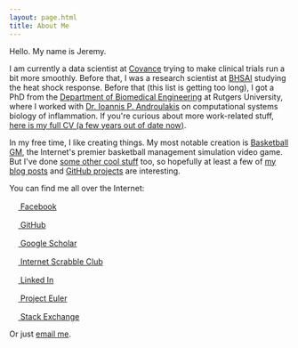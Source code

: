 ```yaml
---
layout: page.html
title: About Me
---
```


Hello. My name is Jeremy.

I am currently a data scientist at <a href="http://www.covance.com/">Covance</a> trying to make clinical trials run a bit more smoothly. Before that, I was a research scientist at <a href="http://bhsai.org/">BHSAI</a> studying the heat shock response. Before that (this list is getting too long), I got a PhD from the <a href="http://biomedical.rutgers.edu/">Department of Biomedical Engineering</a> at Rutgers University, where I worked with <a href="http://rci.rutgers.edu/~yannis/">Dr. Ioannis P. Androulakis</a> on computational systems biology of inflammation. If you're curious about more work-related stuff, <a href="/files/cv.pdf">here is my full CV (a few years out of date now)</a>.

In my free time, I like creating things. My most notable creation is <a href="https://basketball-gm.com/">Basketball GM</a>, the Internet's premier basketball management simulation video game. But I've done <a href="/projects/">some other cool stuff</a> too, so hopefully at least a few of <a href="/">my blog posts</a> and <a href="https://github.com/dumbmatter">GitHub projects</a> are interesting.

You can find me all over the Internet:

<div class="find-me-on">
<p><a href="https://www.facebook.com/jdscheff"><img src="/files/icons/facebook.ico" width="16" height="16" alt="" /> Facebook</a></p>

<p><a href="https://github.com/dumbmatter"><img src="/files/icons/github.ico" width="16" height="16" alt="" /> GitHub</a></p>

<p><a href="https://scholar.google.com/citations?user=1y7uO8kAAAAJ&hl=en"><img src="/files/icons/googlescholar.ico" width="16" height="16" alt="" /> Google Scholar</a></p>

<p><a href="/scrabble/"><img src="/files/icons/isc.ico" width="16" height="16" alt="" /> Internet Scrabble Club</a></p>

<p><a href="http://www.linkedin.com/pub/jeremy-scheff/28/87b/999"><img src="/files/icons/linkedin.ico" width="16" height="16" alt="" /> Linked In</a></p>

<p><a href="/project-euler/"><img src="/files/icons/projecteuler.ico" width="16" height="16" alt="" /> Project Euler</a></p>

<p><a href="https://stackexchange.com/users/413166/dumbmatter"><img src="/files/icons/stackexchange.ico" width="16" height="16" alt="" /> Stack Exchange</a></p>
</div>

Or just <a href="mailto:jdscheff@gmail.com">email me</a>.
